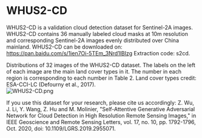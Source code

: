 # WHUS2-CD
WHUS2-CD is a validation cloud detection dataset for Sentinel-2A images.
WHUS2-CD contains 36 manually labeled cloud masks at 10m resolution and corresponding Sentinel-2A images evenly distributed over China mainland.
WHUS2-CD can be downloaded on: https://pan.baidu.com/s/1ien7Oi-5TEm_3Nrd1lBIzg Extraction code: s2cd.

Distributions of 32 images of the WHUS2-CD dataset. The labels on the left of each image are the main land cover types in it. The number in each region is corresponding to each number in Table 2. Land cover types credit: ESA-CCI-LC (Defourny et al., 2017).  
![WHUS2-CD.png](https://i.loli.net/2021/03/28/5jZLzaeKwONVPMg.png)

If you use this dataset for your research, please cite us accordingly:
Z. Wu, J. Li, Y. Wang, Z. Hu and M. Molinier, "Self-Attentive Generative Adversarial Network for Cloud Detection in High Resolution Remote Sensing Images," in IEEE Geoscience and Remote Sensing Letters, vol. 17, no. 10, pp. 1792-1796, Oct. 2020, doi: 10.1109/LGRS.2019.2955071.

